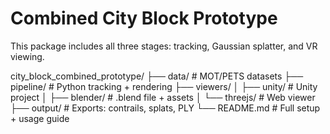 # Combined City Block Prototype
This package includes all three stages: tracking, Gaussian splatter, and VR viewing.


>
city_block_combined_prototype/
├── data/                  # MOT/PETS datasets
├── pipeline/              # Python tracking + rendering
├── viewers/
│   ├── unity/             # Unity project
│   ├── blender/           # .blend file + assets
│   └── threejs/           # Web viewer
├── output/                # Exports: contrails, splats, PLY
└── README.md              # Full setup + usage guide
>
